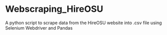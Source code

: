 # Webscraping_HireOSU
A python script to scrape data from the HireOSU website into .csv file using Selenium Webdriver and Pandas

